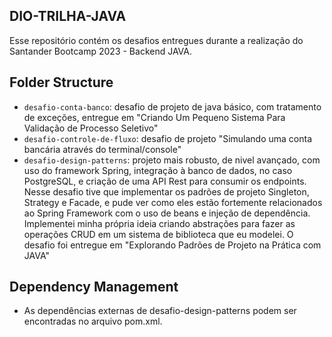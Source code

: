 ## DIO-TRILHA-JAVA

Esse repositório contém os desafios entregues durante a realização do Santander Bootcamp 2023 - Backend JAVA.

## Folder Structure

- `desafio-conta-banco`: desafio de projeto de java básico, com tratamento de exceções, entregue
em "Criando Um Pequeno Sistema Para Validação de Processo Seletivo"
- `desafio-controle-de-fluxo`: desafio de projeto "Simulando uma conta bancária através
do terminal/console"
- `desafio-design-patterns`: projeto mais robusto, de nivel avançado, com uso do framework
Spring, integração à banco de dados, no caso PostgreSQL, e criação de uma API Rest para 
consumir os endpoints. Nesse desafio tive que implementar os padrões de projeto
Singleton, Strategy e Facade, e pude ver como eles estão fortemente 
relacionados ao Spring Framework com o uso de beans e injeção
de dependência. Implementei minha própria ideia criando
abstrações para fazer as operações CRUD em um sistema de 
biblioteca que eu modelei. O desafio foi entregue em
"Explorando Padrões de Projeto na Prática com JAVA"


## Dependency Management
- As dependências externas de desafio-design-patterns podem ser encontradas no
arquivo pom.xml.